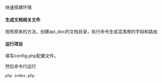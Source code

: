 快速搭建环境



#### 生成文档相关文件

按照原来的方法，创建api_doc的文档目录，执行命令生成混淆用的字段和路由

#### 运行项目

填写config.php配置文件。

然后命令行运行
```bash 
php index.php
```